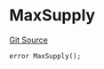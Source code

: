 # MaxSupply
[Git Source](https://github.com/MrsP3lt/solfoundry/blob/09ad585df6ec6c2a42c7a5c121c935d584701272/src/NFT.sol)


```solidity
error MaxSupply();
```

